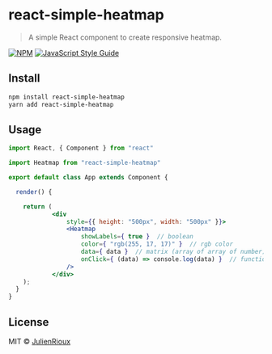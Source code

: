 # react-simple-heatmap

> A simple React component to create responsive heatmap.

[![NPM](https://img.shields.io/npm/v/react-simple-heatmap.svg)](https://www.npmjs.com/package/react-simple-heatmap) [![JavaScript Style Guide](https://img.shields.io/badge/code_style-standard-brightgreen.svg)](https://standardjs.com)

## Install

```bash
npm install react-simple-heatmap
yarn add react-simple-heatmap
```

## Usage

```jsx
import React, { Component } from "react"

import Heatmap from "react-simple-heatmap"

export default class App extends Component {

  render() {

    return (
			<div
				style={{ height: "500px", width: "500px" }}>
				<Heatmap
					showLabels={ true }  // boolean
					color={ "rgb(255, 17, 17)" }  // rgb color
					data={ data }  // matrix (array of array of number)
					onClick={ (data) => console.log(data) }  // function
				/>
			</div>
    );
  }
}
```

## License

MIT © [JulienRioux](https://github.com/JulienRioux)
